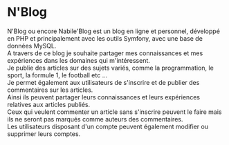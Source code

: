 # N'Blog

N'Blog ou encore Nabile'Blog est un blog en ligne et personnel, développé en PHP et principalement avec les outils Symfony, avec une base de données MySQL.  
A travers de ce blog je souhaite partager mes connaissances et mes expériences dans les domaines qui m'intéressent.  
Je publie des articles sur des sujets variés, comme la programmation, le sport, la formule 1, le football etc ...  
Je permet également aux utilisateurs de s'inscrire et de publier des commentaires sur les articles.  
Ainsi ils peuvent partager leurs connaissances et leurs expériences relatives aux articles publiés.  
Ceux qui veulent commenter un article sans s'inscrire peuvent le faire mais ils ne seront pas marqués comme auteurs des commentaires.  
Les utilisateurs disposant d'un compte peuvent également modifier ou supprimer leurs comptes.